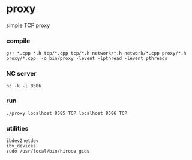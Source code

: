 # proxy

simple TCP proxy

### compile
    g++ *.cpp *.h tcp/*.cpp tcp/*.h network/*.h network/*.cpp proxy/*.h proxy/*.cpp  -o bin/proxy -levent -lpthread -levent_pthreads


### NC server
    nc -k -l 8586


### run
    ./proxy localhost 8585 TCP localhost 8586 TCP



### utilities

    ibdev2netdev
    ibv_devices
    sudo /usr/local/bin/hiroce gids